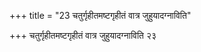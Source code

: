 +++
title = "23 चतुर्गृहीतमष्टगृहीतं वात्र जुहुयादग्नाविति"

+++
चतुर्गृहीतमष्टगृहीतं वात्र जुहुयादग्नाविति २३